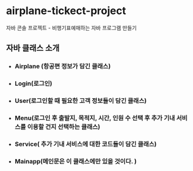 # airplane-tickect-project  
자바 콘솔 프로젝트 - 비행기표예매하는 자바 프로그램 만들기

## 자바 클래스 소개
- ### Airplane (항공편   정보가   담긴   클래스)
- ### Login(로그인)
- ### User(로그인할    때   필요한    고객   정보들이    담긴   클래스)
- ### Menu(로그인   후   출발지, 목적지, 시간, 인원    수   선택   후   추가   기내    서비스를    이용할 건지   선택하는   클래스)
- ### Service(  추가   기내    서비스에    대한   코드들이    담긴    클래스)
- ### Mainapp(메인문은   이   클래스에만    있을   것이다. )
